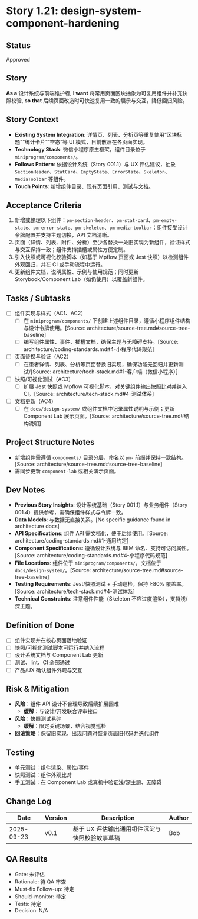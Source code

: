 # Story 1.21: design-system-component-hardening

## Status

Approved

## Story

**As a** 设计系统与前端维护者,
**I want** 将常用页面区块抽象为可复用组件并补充快照校验,
**so that** 后续页面改造时可快速复用一致的展示与交互，降低回归风险。

## Story Context

- **Existing System Integration**: 详情页、列表、分析页等重复使用“区块标题”“统计卡片”“空态”等 UI 模式，目前散落在各页面实现。
- **Technology Stack**: 微信小程序原生框架，组件目录位于 `miniprogram/components/`。
- **Follows Pattern**: 依据设计系统（Story 001.1）与 UX 评估建议，抽象 `SectionHeader`、`StatCard`、`EmptyState`、`ErrorState`、`Skeleton`、`MediaToolbar` 等组件。
- **Touch Points**: 新增组件目录、现有页面引用、测试与文档。

## Acceptance Criteria

1. 新增或整理以下组件：`pm-section-header`、`pm-stat-card`、`pm-empty-state`、`pm-error-state`、`pm-skeleton`、`pm-media-toolbar`；组件接受设计令牌配置并支持主题切换，API 文档清晰。
2. 页面（详情、列表、附件、分析）至少各替换一处旧实现为新组件，验证样式与交互保持一致；组件支持插槽或属性方便定制。
3. 引入快照或可视化校验脚本（如基于 Mpflow 页面或 Jest 快照）以检测组件外观回归，并在 CI 或手动流程中运行。
4. 更新组件文档，说明属性、示例与使用规范；同时更新 Storybook/Component Lab（如仍使用）以覆盖新组件。

## Tasks / Subtasks

- [ ] 组件实现与样式（AC1、AC2）
  - [ ] 在 `miniprogram/components/` 下创建上述组件目录，遵循小程序组件结构与设计令牌使用。[Source: architecture/source-tree.md#source-tree-baseline]
  - [ ] 编写组件属性、事件、插槽文档，确保主题与无障碍支持。[Source: architecture/coding-standards.md#4-小程序代码规范]
- [ ] 页面替换与验证（AC2）
  - [ ] 在患者详情、列表、分析等页面替换旧实现，确保功能无回归并更新测试/[Source: architecture/tech-stack.md#1-客户端（微信小程序）]
- [ ] 快照/可视化测试（AC3）
  - [ ] 扩展 Jest 快照或 Mpflow 可视化脚本，对关键组件输出快照比对并纳入 CI。[Source: architecture/tech-stack.md#4-测试体系]
- [ ] 文档更新（AC4）
  - [ ] 在 `docs/design-system/` 或组件文档中记录属性说明与示例；更新 Component Lab 展示页面。[Source: architecture/source-tree.md#结构说明]

## Project Structure Notes

- 新增组件需遵循 `components/` 目录分层，命名以 `pm-` 前缀并保持一致结构。[Source: architecture/source-tree.md#source-tree-baseline]
- 需同步更新 `component-lab` 或相关演示页面。

## Dev Notes

- **Previous Story Insights**: 设计系统基础（Story 001.1）与业务组件（Story 001.4）提供参考，需确保组件样式与令牌一致。
- **Data Models**: 与数据无直接关系。[No specific guidance found in architecture docs]
- **API Specifications**: 组件 API 需文档化，便于后续使用。[Source: architecture/coding-standards.md#1-通用约定]
- **Component Specifications**: 遵循设计系统与 BEM 命名、支持可访问属性。[Source: architecture/coding-standards.md#4-小程序代码规范]
- **File Locations**: 组件位于 `miniprogram/components/`，文档位于 `docs/design-system/`。[Source: architecture/source-tree.md#source-tree-baseline]
- **Testing Requirements**: Jest/快照测试 + 手动巡检，保持 ≥80% 覆盖率。[Source: architecture/tech-stack.md#4-测试体系]
- **Technical Constraints**: 注意组件性能（Skeleton 不应过度渲染），支持浅/深主题。

## Definition of Done

- [ ] 组件实现并在核心页面落地验证
- [ ] 快照/可视化测试脚本可运行并纳入流程
- [ ] 设计系统文档与 Component Lab 更新
- [ ] 测试、lint、CI 全部通过
- [ ] 产品/UX 确认组件外观与交互

## Risk & Mitigation

- **风险**：组件 API 设计不合理导致后续扩展困难
  - **缓解**：与设计/开发联合评审接口
- **风险**：快照测试易碎
  - **缓解**：限定关键场景，结合视觉巡检
- **回滚策略**：保留旧实现，出现问题时恢复页面旧代码并迭代组件

## Testing

- 单元测试：组件渲染、属性/事件
- 快照测试：组件外观比对
- 手工测试：在 Component Lab 或真机中验证浅/深主题、无障碍

## Change Log

| Date       | Version | Description                                      | Author |
| ---------- | ------- | ------------------------------------------------ | ------ |
| 2025-09-23 | v0.1    | 基于 UX 评估输出通用组件沉淀与快照校验故事草稿   | Bob   |

## QA Results

- Gate: 未评估
- Rationale: 待 QA 审查
- Must-fix Follow-up: 待定
- Should-monitor: 待定
- Tests: 待定
- Decision: N/A
